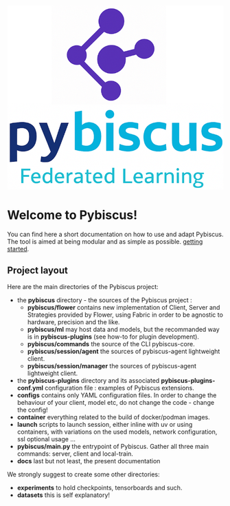 ![Pybiscus logo](/pybiscus/assets/images/logo_pybiscus.png)

# Welcome to Pybiscus!

You can find here a short documentation on how to use and adapt Pybiscus. The tool is aimed at being modular and as simple as possible. [getting started](getting_started.md).

## Project layout

Here are the main directories of the Pybiscus project:

* the **pybiscus** directory - the sources of the Pybiscus project :
    * **pybiscus/flower** contains new implementation of Client, Server and Strategies provided by Flower, using Fabric in order to be agnostic to hardware, precision and the like.
    * **pybiscus/ml** may host data and models, but the recommanded way is in **pybiscus-plugins** (see how-to for plugin development).
    * **pybiscus/commands** the source of the CLI pybiscus-core.
    * **pybiscus/session/agent** the sources of pybiscus-agent lightweight client.
    * **pybiscus/session/manager** the sources of pybiscus-agent lightweight client.
* the **pybiscus-plugins** directory and its associated **pybiscus-plugins-conf.yml** configuration file : examples of Pybiscus extensions.
* **configs** contains only YAML configuration files. In order to change the behaviour of your client, model etc, do not change the code - change the config!
* **container** everything related to the build of docker/podman images.
* **launch** scripts to launch session, either inline with uv or using containers, with variations on the used models, network configuration, ssl optional usage ...
* **pybiscus/main.py** the entrypoint of Pybiscus. Gather all three main commands: server, client and local-train.
* **docs** last but not least, the present documentation

We strongly suggest to create some other directories:

* **experiments** to hold checkpoints, tensorboards and such.
* **datasets** this is self explanatory!
